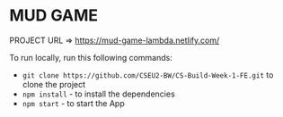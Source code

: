 # MUD GAME

PROJECT URL => https://mud-game-lambda.netlify.com/

To run locally, run this following commands:
  - `git clone https://github.com/CSEU2-BW/CS-Build-Week-1-FE.git` to clone the project 
  - `npm install` - to install the dependencies 
  - `npm start` - to start the App
  
